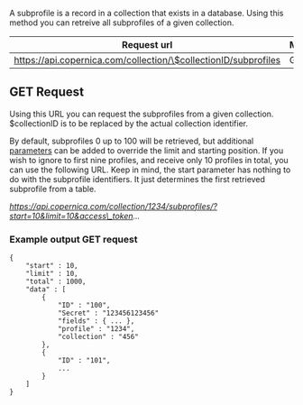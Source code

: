 A subprofile is a record in a collection that exists in a database.
Using this method you can retreive all subprofiles of a given
collection.

| Request url | Methods | Parameters |
| --- | --- | --- |
| https://api.copernica.com/collection/\$collectionID/subprofiles | GET | limit, start |

GET Request
-----------

Using this URL you can request the subprofiles from a given collection.
\$collectionID is to be replaced by the actual collection identifier.

By default, subprofiles 0 up to 100 will be retrieved, but additional
[parameters](./rest-api-parameters.en.md)
can be added to override the limit and starting position. If you wish to
ignore to first nine profiles, and receive only 10 profiles in total,
you can use the following URL. Keep in mind, the start parameter has
nothing to do with the subprofile identifiers. It just determines the
first retrieved subprofile from a table.

*https://api.copernica.com/collection/1234/subprofiles/?start=10&limit=10&access\_token...*

### Example output GET request

~~~~ {.language-javascript}
{
    "start" : 10,
    "limit" : 10,
    "total" : 1000,
    "data" : [
        {
            "ID" : "100",
            "Secret" : "123456123456"
            "fields" : { ... },
            "profile" : "1234",
            "collection" : "456"
        },
        {
            "ID" : "101",
            ...
        }
    ]
}
~~~~
